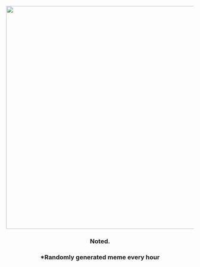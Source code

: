 <p align="center">
        <img src="https://i.redd.it/cb5c9yuckwd91.png" width="600" height="600">
        </p>
        <h3 align="center">Noted.</h3>
        <h3 align="center">*Randomly generated meme every hour</h3>
    